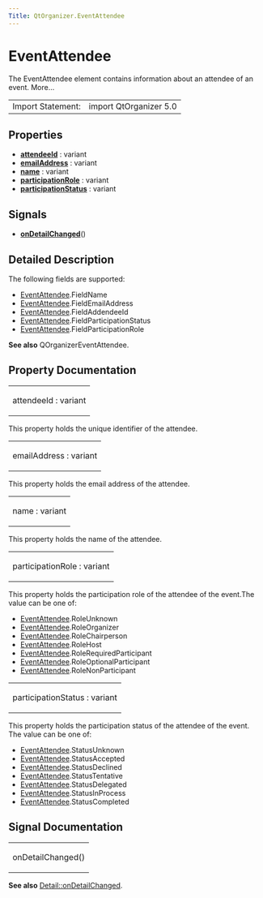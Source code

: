 ```yaml
---
Title: QtOrganizer.EventAttendee
---
```

        
EventAttendee
=============

<span class="subtitle"></span>
The EventAttendee element contains information about an attendee of an event. More...

|                   |                        |
|-------------------|------------------------|
| Import Statement: | import QtOrganizer 5.0 |

<span id="properties"></span>
Properties
----------

-   ****[attendeeId](#attendeeId-prop)**** : variant
-   ****[emailAddress](#emailAddress-prop)**** : variant
-   ****[name](#name-prop)**** : variant
-   ****[participationRole](#participationRole-prop)**** : variant
-   ****[participationStatus](#participationStatus-prop)**** : variant

<span id="signals"></span>
Signals
-------

-   ****[onDetailChanged](#onDetailChanged-signal)****()

<span id="details"></span>
Detailed Description
--------------------

The following fields are supported:

-   [EventAttendee](index.html).FieldName
-   [EventAttendee](index.html).FieldEmailAddress
-   [EventAttendee](index.html).FieldAddendeeId
-   [EventAttendee](index.html).FieldParticipationStatus
-   [EventAttendee](index.html).FieldParticipationRole

**See also** QOrganizerEventAttendee.

Property Documentation
----------------------

<table>
<colgroup>
<col width="100%" />
</colgroup>
<tbody>
<tr class="odd">
<td><p><span id="attendeeId-prop"></span><span class="name">attendeeId</span> : <span class="type">variant</span></p></td>
</tr>
</tbody>
</table>

This property holds the unique identifier of the attendee.

<table>
<colgroup>
<col width="100%" />
</colgroup>
<tbody>
<tr class="odd">
<td><p><span id="emailAddress-prop"></span><span class="name">emailAddress</span> : <span class="type">variant</span></p></td>
</tr>
</tbody>
</table>

This property holds the email address of the attendee.

<table>
<colgroup>
<col width="100%" />
</colgroup>
<tbody>
<tr class="odd">
<td><p><span id="name-prop"></span><span class="name">name</span> : <span class="type">variant</span></p></td>
</tr>
</tbody>
</table>

This property holds the name of the attendee.

<table>
<colgroup>
<col width="100%" />
</colgroup>
<tbody>
<tr class="odd">
<td><p><span id="participationRole-prop"></span><span class="name">participationRole</span> : <span class="type">variant</span></p></td>
</tr>
</tbody>
</table>

This property holds the participation role of the attendee of the event.The value can be one of:

-   [EventAttendee](index.html).RoleUnknown
-   [EventAttendee](index.html).RoleOrganizer
-   [EventAttendee](index.html).RoleChairperson
-   [EventAttendee](index.html).RoleHost
-   [EventAttendee](index.html).RoleRequiredParticipant
-   [EventAttendee](index.html).RoleOptionalParticipant
-   [EventAttendee](index.html).RoleNonParticipant

<table>
<colgroup>
<col width="100%" />
</colgroup>
<tbody>
<tr class="odd">
<td><p><span id="participationStatus-prop"></span><span class="name">participationStatus</span> : <span class="type">variant</span></p></td>
</tr>
</tbody>
</table>

This property holds the participation status of the attendee of the event. The value can be one of:

-   [EventAttendee](index.html).StatusUnknown
-   [EventAttendee](index.html).StatusAccepted
-   [EventAttendee](index.html).StatusDeclined
-   [EventAttendee](index.html).StatusTentative
-   [EventAttendee](index.html).StatusDelegated
-   [EventAttendee](index.html).StatusInProcess
-   [EventAttendee](index.html).StatusCompleted

Signal Documentation
--------------------

<table>
<colgroup>
<col width="100%" />
</colgroup>
<tbody>
<tr class="odd">
<td><p><span id="onDetailChanged-signal"></span><span class="name">onDetailChanged</span>()</p></td>
</tr>
</tbody>
</table>

**See also** [Detail::onDetailChanged](../QtOrganizer.Detail.md#onDetailChanged-signal).


